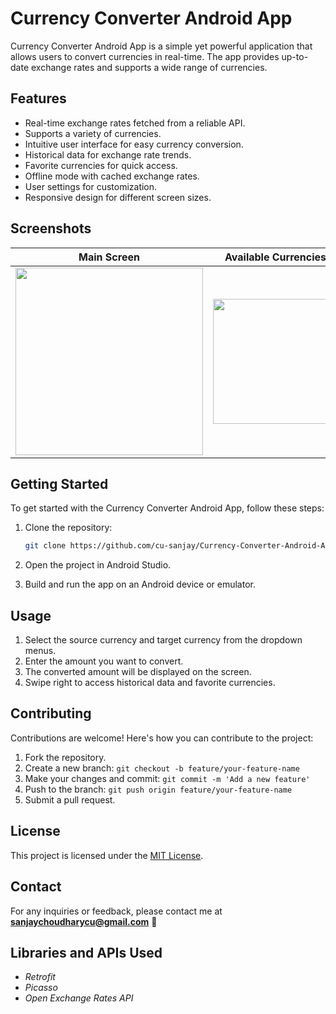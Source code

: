 # Currency Converter Android App

Currency Converter Android App is a simple yet powerful application that allows users to convert currencies in real-time. The app provides up-to-date exchange rates and supports a wide range of currencies.

## Features

- Real-time exchange rates fetched from a reliable API.
- Supports a variety of currencies.
- Intuitive user interface for easy currency conversion.
- Historical data for exchange rate trends.
- Favorite currencies for quick access.
- Offline mode with cached exchange rates.
- User settings for customization.
- Responsive design for different screen sizes.

## Screenshots

| Main Screen              | Available Currencies           |
|:------------------------:|:-------------------------:|
| <img src="https://github.com/cu-sanjay/Currency-Converter-Android-App/assets/96792511/f8603bce-ae81-43e5-9ddc-e7ea18a8d813" width="300"> | <img src="https://github.com/cu-sanjay/Currency-Converter-Android-App/assets/96792511/65f5c045-256b-4d63-9b23-17c0019155f4" width="200"> |

## Getting Started

To get started with the Currency Converter Android App, follow these steps:

1. Clone the repository:
   
   ```bash
   git clone https://github.com/cu-sanjay/Currency-Converter-Android-App.git
   ```
3. Open the project in Android Studio.
4. Build and run the app on an Android device or emulator.

## Usage

1. Select the source currency and target currency from the dropdown menus.
2. Enter the amount you want to convert.
3. The converted amount will be displayed on the screen.
4. Swipe right to access historical data and favorite currencies.

## Contributing

Contributions are welcome! Here's how you can contribute to the project:

1. Fork the repository.
2. Create a new branch: `git checkout -b feature/your-feature-name`
3. Make your changes and commit: `git commit -m 'Add a new feature'`
4. Push to the branch: `git push origin feature/your-feature-name`
5. Submit a pull request.

## License

This project is licensed under the [MIT License](LICENSE).

## Contact

For any inquiries or feedback, please contact me at **[sanjaychoudharycu@gmail.com](mailto:sanjaychoudharycu@gmail.com)** 📧

## Libraries and APIs Used

- *Retrofit*
- *Picasso*
- *Open Exchange Rates API*
